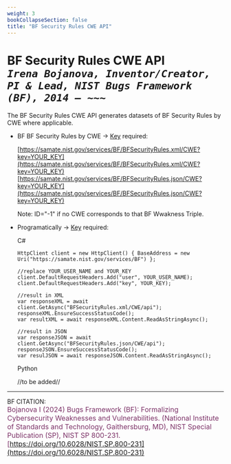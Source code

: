 ```yaml
---
weight: 3
bookCollapseSection: false
title: "BF Security Rules CWE API"
---
```


<!-- Google tag (gtag.js) -->
<script async src="https://www.googletagmanager.com/gtag/js?id=G-PJ364XPP9F"></script>
<script>
  window.dataLayer = window.dataLayer || [];
  function gtag(){dataLayer.push(arguments);}
  gtag('js', new Date());

  gtag('config', 'G-PJ364XPP9F');
</script>

# BF Security Rules CWE API <br/> _`Irena Bojanova, Inventor/Creator, PI & Lead, NIST Bugs Framework (BF), 2014 – ~~~`_

The BF Security Rules CWE API generates datasets of BF Security Rules by CWE where applicable.

- BF BF Security Rules by CWE &rarr; [Key](https://forms.gle/SRZyva5Vn1i4dQQ2A) required:

  [https://samate.nist.gov/services/BF/BFSecurityRules.xml/CWE?key=YOUR_KEY](https://samate.nist.gov/services/BF/BFSecurityRules.xml/CWE?key=YOUR_KEY)<br/>
  [https://samate.nist.gov/services/BF/BFSecurityRules.json/CWE?key=YOUR_KEY](https://samate.nist.gov/services/BF/BFSecurityRules.json/CWE?key=YOUR_KEY)

   Note: ID="-1" if no CWE corresponds to that BF Wwakness Triple.

- Programatically &rarr; [Key](https://forms.gle/SRZyva5Vn1i4dQQ2A) required: <br/>

  C# <br/>
        
      HttpClient client = new HttpClient() { BaseAddress = new Uri("https://samate.nist.gov/services/BF") };

      //replace YOUR_USER_NAME and YOUR_KEY
      client.DefaultRequestHeaders.Add("user", YOUR_USER_NAME);
      client.DefaultRequestHeaders.Add("key", YOUR_KEY);

      //result in XML
      var responseXML = await client.GetAsync("BFSecurityRules.xml/CWE/api");
      responseXML.EnsureSuccessStatusCode();        
      var resultXML = await responseXML.Content.ReadAsStringAsync();

      //result in JSON
      var responseJSON = await client.GetAsync("BFSecurityRules.json/CWE/api");       
      responseJSON.EnsureSuccessStatusCode();         
      var resulJSON = await responseJSON.Content.ReadAsStringAsync();

   Python
      
    //to be added//
_________________________________

BF CITATION: <br/>
<l style="font-size: 16px; color: #7D3368"> Bojanova I (2024) Bugs Framework (BF): Formalizing Cybersecurity Weaknesses and Vulnerabilities. (National Institute of Standards and Technology, Gaithersburg, MD), NIST Special Publication (SP), NIST SP 800-231. [https://doi.org/10.6028/NIST.SP.800-231](https://doi.org/10.6028/NIST.SP.800-231)</l>  <br/>